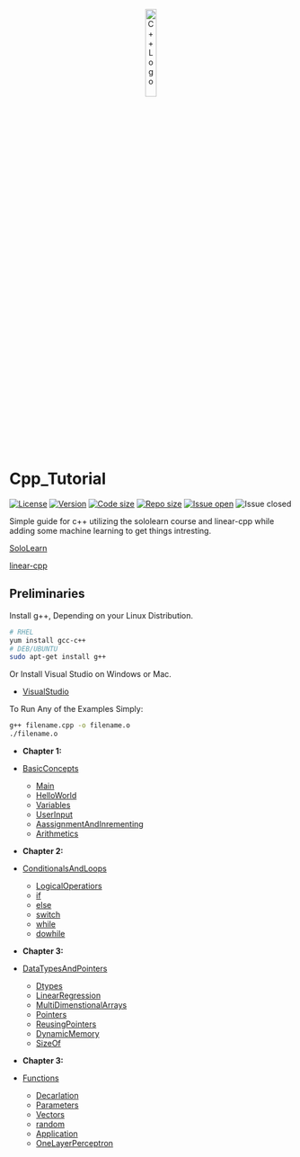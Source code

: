 <p align="center">
  <img src="https://raw.githubusercontent.com/isocpp/logos/master/cpp_logo.png" alt="C++ Logo" width="20%" height="20%" align="center" />
</p>


# Cpp_Tutorial


[![License](https://img.shields.io/github/license/KiLJ4EdeN/Cpp_Tutorial)](https://img.shields.io/github/license/KiLJ4EdeN/Cpp_Tutorial) [![Version](https://img.shields.io/github/v/tag/KiLJ4EdeN/Cpp_Tutorial)](https://img.shields.io/github/v/tag/KiLJ4EdeN/Cpp_Tutorial) [![Code size](https://img.shields.io/github/languages/code-size/KiLJ4EdeN/Cpp_Tutorial)](https://img.shields.io/github/languages/code-size/KiLJ4EdeN/Cpp_Tutorial) [![Repo size](https://img.shields.io/github/repo-size/KiLJ4EdeN/Cpp_Tutorial)](https://img.shields.io/github/repo-size/KiLJ4EdeN/Cpp_Tutorial) [![Issue open](https://img.shields.io/github/issues/KiLJ4EdeN/Cpp_Tutorial)](https://img.shields.io/github/issues/KiLJ4EdeN/Cpp_Tutorial)
![Issue closed](https://img.shields.io/github/issues-closed/KiLJ4EdeN/Cpp_Tutorial)

Simple guide for c++ utilizing the sololearn course and linear-cpp while adding some machine learning to get things intresting.

[SoloLearn](https://www.sololearn.com/Course/CPlusPlus/)

[linear-cpp](https://github.com/jesyspa/linear-cpp)


## Preliminaries
Install g++, Depending on your Linux Distribution.
```bash
# RHEL
yum install gcc-c++
# DEB/UBUNTU
sudo apt-get install g++
```
Or Install Visual Studio on Windows or Mac.
* [VisualStudio](https://www.google.com/url?sa=t&rct=j&q=&esrc=s&source=web&cd=&cad=rja&uact=8&ved=2ahUKEwix_tLWz8LsAhVLDuwKHVFrCoIQFjAAegQIBBAC&url=https%3A%2F%2Fvisualstudio.microsoft.com%2Fdownloads%2F&usg=AOvVaw3yDAjnfulA3EWyxWVawAZQ)



To Run Any of the Examples Simply:
```bash
g++ filename.cpp -o filename.o
./filename.o
```


* **Chapter 1:**  

* [BasicConcepts](https://github.com/KiLJ4EdeN/Cpp_Tutorial/tree/main/src/BasicConcepts)
    * [Main](https://github.com/KiLJ4EdeN/Cpp_Tutorial/blob/main/src/BasicConcepts/main.cpp)
    * [HelloWorld](https://github.com/KiLJ4EdeN/Cpp_Tutorial/blob/main/src/BasicConcepts/helloworld.cpp)
    * [Variables](https://github.com/KiLJ4EdeN/Cpp_Tutorial/blob/main/src/BasicConcepts/vars.cpp)
    * [UserInput](https://github.com/KiLJ4EdeN/Cpp_Tutorial/blob/main/src/BasicConcepts/user_input.cpp)
    * [AassignmentAndInrementing](https://github.com/KiLJ4EdeN/Cpp_Tutorial/blob/main/src/BasicConcepts/assignment_and_increment.cpp)
    * [Arithmetics](https://github.com/KiLJ4EdeN/Cpp_Tutorial/blob/main/src/BasicConcepts/arithmetic.cpp)
    

* **Chapter 2:** 

* [ConditionalsAndLoops](https://github.com/KiLJ4EdeN/Cpp_Tutorial/tree/main/src/ConditionalsAndLoops)
    * [LogicalOperatiors](https://github.com/KiLJ4EdeN/Cpp_Tutorial/blob/main/src/BasicConcepts/user_input.cpp)
    * [if](https://github.com/KiLJ4EdeN/Cpp_Tutorial/blob/main/src/ConditionalsAndLoops/if_statement.cpp)
    * [else](https://github.com/KiLJ4EdeN/Cpp_Tutorial/blob/main/src/ConditionalsAndLoops/else_statement.cpp)
    * [switch](https://github.com/KiLJ4EdeN/Cpp_Tutorial/blob/main/src/ConditionalsAndLoops/switch_statement.cpp)
    * [while](https://github.com/KiLJ4EdeN/Cpp_Tutorial/blob/main/src/ConditionalsAndLoops/while_statement.cpp)
    * [dowhile](https://github.com/KiLJ4EdeN/Cpp_Tutorial/blob/main/src/ConditionalsAndLoops/dowhile_statement.cpp)



* **Chapter 3:** 

* [DataTypesAndPointers](https://github.com/KiLJ4EdeN/Cpp_Tutorial/tree/main/src/DatatypesAndPointers)
    * [Dtypes](https://github.com/KiLJ4EdeN/Cpp_Tutorial/blob/main/src/DatatypesAndPointers/Dtypes.cpp)
    * [LinearRegression](https://github.com/KiLJ4EdeN/Cpp_Tutorial/blob/main/src/DatatypesAndPointers/LinearRegression.cpp)
    * [MultiDimenstionalArrays](https://github.com/KiLJ4EdeN/Cpp_Tutorial/blob/main/src/DatatypesAndPointers/MultiDimensionalArrays.cpp)
    * [Pointers](https://github.com/KiLJ4EdeN/Cpp_Tutorial/blob/main/src/DatatypesAndPointers/Pointers.cpp)
    * [ReusingPointers](https://github.com/KiLJ4EdeN/Cpp_Tutorial/blob/main/src/DatatypesAndPointers/ReusingPointer.cpp)
    * [DynamicMemory](https://github.com/KiLJ4EdeN/Cpp_Tutorial/blob/main/src/DatatypesAndPointers/DynamicMemory.cpp)
    * [SizeOf](https://github.com/KiLJ4EdeN/Cpp_Tutorial/blob/main/src/DatatypesAndPointers/SizeOf.cpp)
    
    
* **Chapter 3:** 

* [Functions](https://github.com/KiLJ4EdeN/Cpp_Tutorial/tree/main/src/Functions)
    * [Decarlation](https://github.com/KiLJ4EdeN/Cpp_Tutorial/blob/main/src/Functions/Decarlation.cpp)
    * [Parameters](https://github.com/KiLJ4EdeN/Cpp_Tutorial/blob/main/src/Functions/Parameters.cpp)
    * [Vectors](https://github.com/KiLJ4EdeN/Cpp_Tutorial/blob/main/src/Functions/Vectors.cpp)
    * [random](https://github.com/KiLJ4EdeN/Cpp_Tutorial/blob/main/src/Functions/random.cpp)
    * [Application](https://github.com/KiLJ4EdeN/Cpp_Tutorial/blob/main/src/Functions/FunctionAppExample.cpp)
    * [OneLayerPerceptron](https://github.com/KiLJ4EdeN/Cpp_Tutorial/blob/main/src/Functions/OneLayerPerceptron.cpp)
    

